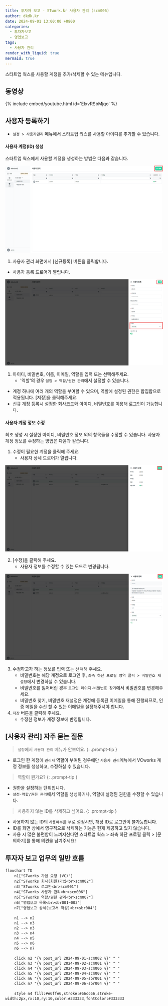 ```yaml
---
title: 투자자 보고 - STwork.kr 사용자 관리 (scm006)
author: dkdk.kr
date: 2024-09-01 13:00:00 +0800
categories:
  - 투자자보고
  - 영업보고
tags:
  - 사용자 관리
render_with_liquid: true
mermaid: true
---
```


스타트업 웍스를 사용할 계정을 추가/삭제할 수 있는 메뉴입니다.

## 동영상

{% include embed/youtube.html id='EIxvRSbMjqo' %}

## 사용자 등록하기

- `설정 > 사용자관리` 메뉴에서 스타트업 웍스를 사용할 아이디를 추가할 수 있습니다.

#### 사용자 계정(ID) 생성

스타트업 웍스에서 사용할 계정을 생성하는 방법은 다음과 같습니다.

![사용자 신규 등록](assets/img/user1.png)
1. 사용자 관리 화면에서 [신규등록] 버튼을 클릭합니다.
  - 사용자 등록 드로어가 열립니다.

![사용자 등록 드로어](assets/img/user2.png)
1. 아이디, 비밀번호, 이름, 이메일, 역할을 입력 또는 선택해주세요.
	- '역할'의 경우 `설정 > 역할/권한 관리`에서 설정할 수 있습니다.
  - 계정 하나에 여러 개의 역할을 부여할 수 있으며, 역할에 설정된 권한은 합집합으로 적용됩니다.
    [저장]을 클릭해주세요.
- 신규 계정 등록시 설정한 회사코드와 아이디, 비밀번호를 이용해 로그인이 가능합니다.

#### 사용자 계정 정보 수정

최초 생성 시 설정한 아이디, 비밀번호 정보 외의 항목들을 수정할 수 있습니다.
사용자 계정 정보를 수정하는 방법은 다음과 같습니다.

1. 수정이 필요한 계정을 클릭해 주세요.
	- 사용자 상세 드로어가 열립니다. 

![사용자 수정1](assets/img/user%20edit1.png)

2. [수정]을 클릭해 주세요.
	- 사용자 정보를 수정할 수 있는 모드로 변경됩니다.

![사용자 수정2](assets/img/user%20edit2.png)

3. 수정하고자 하는 정보를 입력 또는 선택해 주세요.
	- 비밀번호는 해당 계정으로 로그인 후, `좌측 하단 프로필 영역 클릭 > 비밀번호 재설정`에서 변경하실 수 있습니다.
	- 비밀번호를 잃어버린 경우 `로그인 페이지-비밀번호 찾기`에서 비밀번호를 변경해주세요.
	- 비밀번호 찾기, 비밀번호 재설정은 계정에 등록된 이메일을 통해 진행되므로, 인증 메일을 수신 할 수 있는 이메일을 설정해주셔야 합니다.
4. `저장` 버튼을 클릭해 주세요.
	- 수정한 정보가 계정 정보에 반영됩니다.

## [사용자 관리] 자주 묻는 질문

> `설정`에서 `사용자 관리` 메뉴가 안보여요.
{: .prompt-tip }
- 로그인 한 계정에 `관리자` 역할이 부여된 경우에만 `사용자 관리`메뉴에서 VCworks 계정 정보를 생성하고, 수정하실 수 있습니다.

> 역할이 뭔가요? 
{: .prompt-tip }
- 권한을 설정하는 단위입니다.
- `설정-역할/권한 관리`에서 역할을 생성하거나, 역할에 설정된 권한을 수정할 수 있습니다.

> 사용하지 않는 ID를 삭제하고 싶어요.
{: .prompt-tip }
- 사용하지 않는 ID의 `사용여부`를 `부`로 설정시면, 해당 ID로 로그인이 불가능합니다.
- ID를 화면 상에서 영구적으로 삭제하는 기능은 현재 제공하고 있지 않습니다.
- 사용 시 많은 불편함이 느껴지신다면 스타트업 웍스 > 좌측 하단 프로필 클릭 > [문의하기]를 통해 의견을 남겨주세요!



## 투자자 보고 업무의 일반 흐름

```mermaid
flowchart TD
    n1["STworks 가입 요청 (VC)"]
    n2["STworks 회사(회원)가입<br>scm002"]
    n3["STworks 로그인<br>scm001"]
    n4["STworks 사용자 관리<br>scm006"]
    n5["STworks 역할/권한 관리<br>scm007"]
    n6["영업보고 목록<br>sbr001~003"]
    n7["영업보고 상세(보고서 작성)<br>sbr004"]
    
    n1 --> n2
    n1 --> n3
    n2 --> n3
    n3 --> n4
    n4 --> n5
    n5 --> n6
    n6 --> n7

    click n2 "{% post_url 2024-09-01-scm002 %}" " "
    click n3 "{% post_url 2024-09-02-scm001 %}" " "
    click n4 "{% post_url 2024-09-03-scm006 %}" " "
    click n5 "{% post_url 2024-09-04-scm007 %}" " "
    click n6 "{% post_url 2024-09-05-sbr001 %}" " "
    click n7 "{% post_url 2024-09-06-sbr004 %}" " "

    style n4 fill:#e6ffe6,stroke:#66cc66,stroke-width:2px,rx:10,ry:10,color:#333333,fontColor:#333333
```
